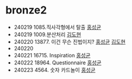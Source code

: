 # bronze2
- 240219 1085.직사각형에서 탈출 [홍성균](https://github.com/sesac-dobong1th-algorithm/bronze2/tree/main/Python/%EB%B0%B1%EC%A4%80/Bronze/1085.%E2%80%85%EC%A7%81%EC%82%AC%EA%B0%81%ED%98%95%EC%97%90%EC%84%9C%E2%80%85%ED%83%88%EC%B6%9C)
- 240219 1009.분산처리 [김도현](https://github.com/sesac-dobong1th-algorithm/bronze2/blob/main/02_19_dohyeon.ipynb) 
- 240220 13877. 이건 무슨 진법이지? [홍성균](https://github.com/sesac-dobong1th-algorithm/bronze2/tree/main/Python/%EB%B0%B1%EC%A4%80/Bronze/13877.%E2%80%85%EC%9D%B4%EA%B1%B4%E2%80%85%EB%AC%B4%EC%8A%A8%E2%80%85%EC%A7%84%EB%B2%95%EC%9D%B4%EC%A7%80%EF%BC%9F) [김도현](https://github.com/sesac-dobong1th-algorithm/bronze2/blob/main/02_20_dohyeon.ipynb)
- 240220 
- 240221 16715. Inspiration [홍성균](https://github.com/sesac-dobong1th-algorithm/bronze2/tree/main/Python/%EB%B0%B1%EC%A4%80/Bronze/16715.%E2%80%85Inspiration)
- 240222 18964. Questionnaire [홍성균](https://github.com/sesac-dobong1th-algorithm/bronze2/tree/main/Python/%EB%B0%B1%EC%A4%80/Bronze/18964.%E2%80%85Questionnaire)
- 240223 4564. 숫자 카드놀이 [홍성균](https://github.com/sesac-dobong1th-algorithm/bronze2/tree/main/Python/%EB%B0%B1%EC%A4%80/Bronze/4564.%E2%80%85%EC%88%AB%EC%9E%90%E2%80%85%EC%B9%B4%EB%93%9C%EB%86%80%EC%9D%B4)

